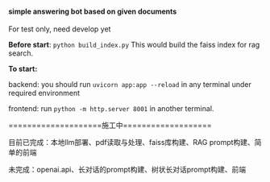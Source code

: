 #### simple answering bot based on given documents
For test only, need develop yet

**Before start**: `python build_index.py`
This would build the faiss index for rag search.

**To start:**


backend: you should run `uvicorn app:app --reload` in any terminal under required environment

frontend: run `python -m http.server 8001` in another terminal.


====================施工中===================


目前已完成：本地llm部署、pdf读取与处理、faiss库构建、RAG prompt构建、简单的前端


未完成：openai.api、长对话的prompt构建、树状长对话prompt构建、前端
